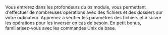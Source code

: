 Vous entrerez dans les profondeurs du  os module, vous permettant d'effectuer de nombreuses opérations avec des fichiers et des dossiers sur votre ordinateur. Apprenez à vérifier les paramètres des fichiers et à suivre les opérations pour les inverser en cas de besoin. En petit bonus, familiarisez-vous avec les commandes Unix de base. 